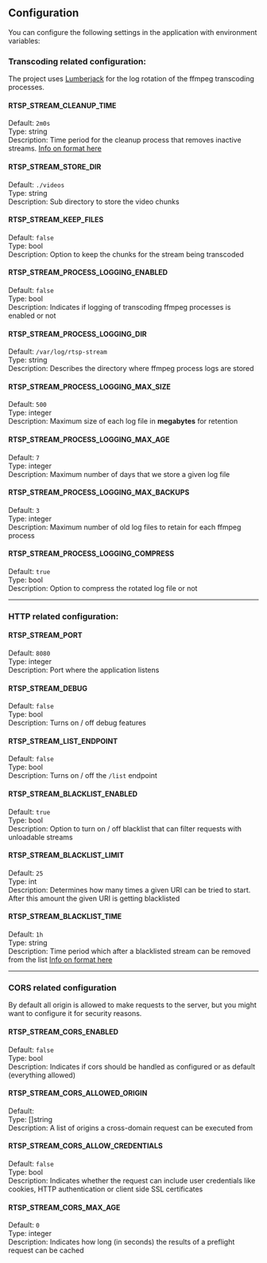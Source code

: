 ## Configuration

You can configure the following settings in the application with environment variables:

### Transcoding related configuration:

The project uses [Lumberjack](https://github.com/natefinch/lumberjack) for the log rotation of the ffmpeg transcoding processes.

#### RTSP_STREAM_CLEANUP_TIME
Default: `2m0s`<br/>
Type: string<br/>
Description: Time period for the cleanup process that removes inactive streams. [Info on format here](https://golang.org/pkg/time/#ParseDuration)<br/>

#### RTSP_STREAM_STORE_DIR
Default: `./videos`<br/>
Type: string<br/>
Description: Sub directory to store the video chunks<br/>

#### RTSP_STREAM_KEEP_FILES
Default: `false`<br/>
Type: bool<br/>
Description: Option to keep the chunks for the stream being transcoded<br/>

#### RTSP_STREAM_PROCESS_LOGGING_ENABLED
Default: `false`<br/>
Type: bool<br/>
Description: Indicates if logging of transcoding ffmpeg processes is enabled or not<br/>

#### RTSP_STREAM_PROCESS_LOGGING_DIR
Default: `/var/log/rtsp-stream`<br/>
Type: string<br/>
Description: Describes the directory where ffmpeg process logs are stored<br/>

#### RTSP_STREAM_PROCESS_LOGGING_MAX_SIZE
Default: `500`<br/>
Type: integer<br/>
Description: Maximum size of each log file in **megabytes** for retention<br/>

#### RTSP_STREAM_PROCESS_LOGGING_MAX_AGE
Default: `7`<br/>
Type: integer<br/>
Description: Maximum number of days that we store a given log file<br/>

#### RTSP_STREAM_PROCESS_LOGGING_MAX_BACKUPS
Default: `3`<br/>
Type: integer<br/>
Description: Maximum number of old log files to retain for each ffmpeg process<br/>

#### RTSP_STREAM_PROCESS_LOGGING_COMPRESS
Default: `true`<br/>
Type: bool<br/>
Description: Option to compress the rotated log file or not<br/>

<hr/>

### HTTP related configuration:

#### RTSP_STREAM_PORT
Default: `8080`<br/>
Type: integer<br/>
Description: Port where the application listens<br/>

#### RTSP_STREAM_DEBUG
Default: `false`<br/>
Type: bool<br/>
Description: Turns on / off debug features<br/>

#### RTSP_STREAM_LIST_ENDPOINT
Default: `false`<br/>
Type: bool<br/>
Description: Turns on / off the `/list` endpoint<br/>

#### RTSP_STREAM_BLACKLIST_ENABLED
Default: `true`<br/>
Type: bool<br/>
Description: Option to turn on / off blacklist that can filter requests with unloadable streams<br/>

#### RTSP_STREAM_BLACKLIST_LIMIT
Default: `25`<br/>
Type: int<br/>
Description: Determines how many times a given URI can be tried to start. After this amount the given URI is getting blacklisted<br/>

#### RTSP_STREAM_BLACKLIST_TIME
Default: `1h`<br/>
Type: string<br/>
Description: Time period which after a blacklisted stream can be removed from the list [Info on format here](https://golang.org/pkg/time/#ParseDuration)<br/>

<hr/>

### CORS related configuration

By default all origin is allowed to make requests to the server, but you might want to configure it for security reasons.

#### RTSP_STREAM_CORS_ENABLED
Default: `false`<br/>
Type: bool<br/>
Description: Indicates if cors should be handled as configured or as default (everything allowed)<br/>

#### RTSP_STREAM_CORS_ALLOWED_ORIGIN
Default: <br/>
Type: []string<br/>
Description: A list of origins a cross-domain request can be executed from<br/>

#### RTSP_STREAM_CORS_ALLOW_CREDENTIALS
Default: `false`<br/>
Type: bool<br/>
Description: Indicates whether the request can include user credentials like cookies, HTTP authentication or client side SSL certificates<br/>

#### RTSP_STREAM_CORS_MAX_AGE
Default: `0`<br/>
Type: integer<br/>
Description: Indicates how long (in seconds) the results of a preflight request can be cached<br/>

